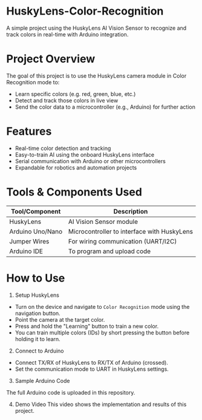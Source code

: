 # HuskyLens-Color-Recognition
A simple project using the HuskyLens AI Vision Sensor to recognize and track colors in real-time with Arduino integration.

# Project Overview
The goal of this project is to use the HuskyLens camera module in Color Recognition mode to:
- Learn specific colors (e.g. red, green, blue, etc.)
- Detect and track those colors in live view
- Send the color data to a microcontroller (e.g., Arduino) for further action

# Features
- Real-time color detection and tracking
- Easy-to-train AI using the onboard HuskyLens interface
- Serial communication with Arduino or other microcontrollers
- Expandable for robotics and automation projects

# Tools & Components Used

| Tool/Component     | Description                                   |
|--------------------|-----------------------------------------------|
| HuskyLens          | AI Vision Sensor module                       |
| Arduino Uno/Nano   | Microcontroller to interface with HuskyLens   |
| Jumper Wires       | For wiring communication (UART/I2C)           |
| Arduino IDE        | To program and upload code                    |

# How to Use
1. Setup HuskyLens
- Turn on the device and navigate to `Color Recognition` mode using the navigation button.
- Point the camera at the target color.
- Press and hold the "Learning" button to train a new color.
- You can train multiple colors (IDs) by short pressing the button before holding it to learn.

2. Connect to Arduino
- Connect TX/RX of HuskyLens to RX/TX of Arduino (crossed).
- Set the communication mode to UART in HuskyLens settings.

3. Sample Arduino Code
   
The full Arduino code is uploaded in this repository.

4. Demo Video
This video shows the implementation and results of this project.

